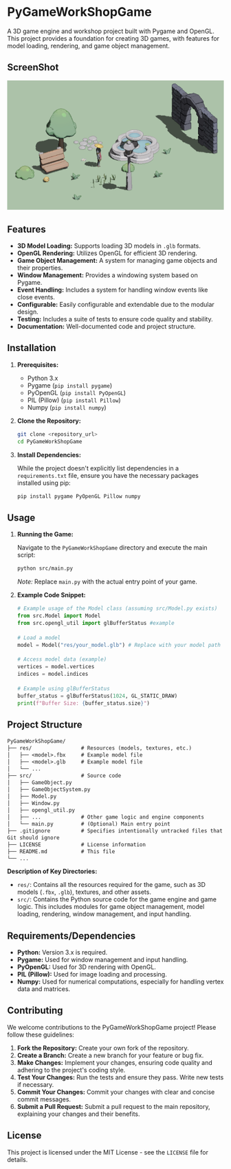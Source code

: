 # PyGameWorkShopGame

A 3D game engine and workshop project built with Pygame and OpenGL. This project provides a foundation for creating 3D games, with features for model loading, rendering, and game object management.

## ScreenShot
![](pictures/evening.png)

## Features

*   **3D Model Loading:** Supports loading 3D models in `.glb` formats.
*   **OpenGL Rendering:** Utilizes OpenGL for efficient 3D rendering.
*   **Game Object Management:** A system for managing game objects and their properties.
*   **Window Management:**  Provides a windowing system based on Pygame.
*   **Event Handling:**  Includes a system for handling window events like close events.
*   **Configurable:** Easily configurable and extendable due to the modular design.
*   **Testing:** Includes a suite of tests to ensure code quality and stability.
*   **Documentation:**  Well-documented code and project structure.

## Installation

1.  **Prerequisites:**

    *   Python 3.x
    *   Pygame (`pip install pygame`)
    *   PyOpenGL (`pip install PyOpenGL`)
    *   PIL (Pillow) (`pip install Pillow`)
    *   Numpy (`pip install numpy`)

2.  **Clone the Repository:**

    ```bash
    git clone <repository_url>
    cd PyGameWorkShopGame
    ```

3.  **Install Dependencies:**

    While the project doesn't explicitly list dependencies in a `requirements.txt` file, ensure you have the necessary packages installed using pip:

    ```bash
    pip install pygame PyOpenGL Pillow numpy
    ```

## Usage

1.  **Running the Game:**

    Navigate to the `PyGameWorkShopGame` directory and execute the main script:

    ```bash
    python src/main.py
    ```

    *Note:* Replace `main.py` with the actual entry point of your game.

2.  **Example Code Snippet:**

    ```python
    # Example usage of the Model class (assuming src/Model.py exists)
    from src.Model import Model
    from src.opengl_util import glBufferStatus #example

    # Load a model
    model = Model("res/your_model.glb") # Replace with your model path

    # Access model data (example)
    vertices = model.vertices
    indices = model.indices

    # Example using glBufferStatus
    buffer_status = glBufferStatus(1024, GL_STATIC_DRAW)
    print(f"Buffer Size: {buffer_status.size}")
    ```

## Project Structure

```
PyGameWorkShopGame/
├── res/                # Resources (models, textures, etc.)
│   ├── <model>.fbx     # Example model file
│   ├── <model>.glb     # Example model file
│   └── ...
├── src/                # Source code
│   ├── GameObject.py
│   ├── GameObjectSystem.py
│   ├── Model.py
│   ├── Window.py
│   ├── opengl_util.py
│   ├── ...             # Other game logic and engine components
│   └── main.py         # (Optional) Main entry point
├── .gitignore          # Specifies intentionally untracked files that Git should ignore
├── LICENSE             # License information
├── README.md           # This file
└── ...
```

**Description of Key Directories:**

*   `res/`: Contains all the resources required for the game, such as 3D models (`.fbx`, `.glb`), textures, and other assets.
*   `src/`: Contains the Python source code for the game engine and game logic. This includes modules for game object management, model loading, rendering, window management, and input handling.

## Requirements/Dependencies

*   **Python:**  Version 3.x is required.
*   **Pygame:** Used for window management and input handling.
*   **PyOpenGL:** Used for 3D rendering with OpenGL.
*   **PIL (Pillow):** Used for image loading and processing.
*   **Numpy:** Used for numerical computations, especially for handling vertex data and matrices.

## Contributing

We welcome contributions to the PyGameWorkShopGame project! Please follow these guidelines:

1.  **Fork the Repository:** Create your own fork of the repository.
2.  **Create a Branch:** Create a new branch for your feature or bug fix.
3.  **Make Changes:** Implement your changes, ensuring code quality and adhering to the project's coding style.
4.  **Test Your Changes:**  Run the tests and ensure they pass.  Write new tests if necessary.
5.  **Commit Your Changes:** Commit your changes with clear and concise commit messages.
6.  **Submit a Pull Request:** Submit a pull request to the main repository, explaining your changes and their benefits.

## License

This project is licensed under the MIT License - see the `LICENSE` file for details.
